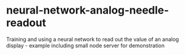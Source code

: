 # neural-network-analog-needle-readout
Training and using a neural network to read out the value of an analog display - example including small node server for demonstration
